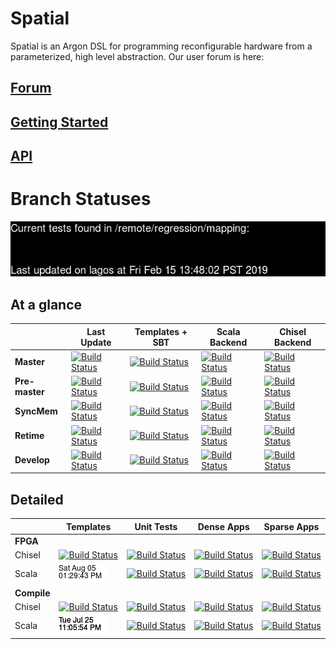 # Spatial
Spatial is an Argon DSL for programming reconfigurable hardware from a parameterized, high level abstraction.  Our user forum is here: 

## [Forum](https://groups.google.com/forum/#!forum/spatial-lang-users)

## [Getting Started](http://spatial-lang.readthedocs.io/en/latest/tutorial/starting.html)

## [API](http://spatial-lang.readthedocs.io/en/latest/)

# Branch Statuses

!["what's running" is unavailable](https://github.com/mattfel1/Window/blob/master/window.png?raw=true "whatsrunning")

## At a glance

|            | Last Update | Templates + SBT | Scala Backend | Chisel Backend |
|------------|-----------|------------|------------|-------------|
| **Master** | [![Build Status](https://travis-ci.org/stanford-ppl/spatial-lang.svg?branch=master)](https://travis-ci.org/stanford-ppl/spatial-lang)  | [![Build Status](https://travis-ci.org/stanford-ppl/spatial-lang.svg?branch=master)](https://travis-ci.org/stanford-ppl/spatial-lang) | [![Build Status](https://travis-ci.org/mattfel1/Trackers.svg?branch=ClassComplete-Branchmaster-Backendchisel-Tracker)](https://github.com/stanford-ppl/spatial-lang/wiki/Brnch:master-Trgt:chisel) | [![Build Status](https://travis-ci.org/mattfel1/Trackers.svg?branch=ClassComplete-Branchmaster-Backendscala-Tracker)](https://github.com/stanford-ppl/spatial-lang/wiki/Brnch:master-Trgt:chisel) |
| **Pre-master** | [![Build Status](https://travis-ci.org/stanford-ppl/spatial-lang.svg?branch=pre-master)](https://travis-ci.org/stanford-ppl/spatial-lang)  | [![Build Status](https://travis-ci.org/stanford-ppl/spatial-lang.svg?branch=pre-master)](https://travis-ci.org/stanford-ppl/spatial-lang) | [![Build Status](https://travis-ci.org/mattfel1/Trackers.svg?branch=ClassComplete-Branchpre-master-Backendchisel-Tracker)](https://github.com/stanford-ppl/spatial-lang/wiki/Brnch:pre-master-Trgt:chisel) | [![Build Status](https://travis-ci.org/mattfel1/Trackers.svg?branch=ClassComplete-Branchpre-master-Backendscala-Tracker)](https://github.com/stanford-ppl/spatial-lang/wiki/Brnch:pre-master-Trgt:chisel) |
| **SyncMem** | [![Build Status](https://travis-ci.org/stanford-ppl/spatial-lang.svg?branch=syncMem)](https://travis-ci.org/stanford-ppl/spatial-lang)  | [![Build Status](https://travis-ci.org/stanford-ppl/spatial-lang.svg?branch=syncMem)](https://travis-ci.org/stanford-ppl/spatial-lang) | [![Build Status](https://travis-ci.org/mattfel1/Trackers.svg?branch=ClassComplete-BranchsyncMem-Backendchisel-Tracker)](https://github.com/stanford-ppl/spatial-lang/wiki/Brnch:syncMem-Trgt:chisel) | [![Build Status](https://travis-ci.org/mattfel1/Trackers.svg?branch=ClassComplete-BranchsyncMem-Backendscala-Tracker)](https://github.com/stanford-ppl/spatial-lang/wiki/Brnch:syncMem-Trgt:chisel) |
| **Retime** | [![Build Status](https://travis-ci.org/stanford-ppl/spatial-lang.svg?branch=retime)](https://travis-ci.org/stanford-ppl/spatial-lang)  | [![Build Status](https://travis-ci.org/stanford-ppl/spatial-lang.svg?branch=retime)](https://travis-ci.org/stanford-ppl/spatial-lang) | [![Build Status](https://travis-ci.org/mattfel1/Trackers.svg?branch=ClassComplete-Branchretime-Backendchisel-Tracker)](https://github.com/stanford-ppl/spatial-lang/wiki/Brnch:retime-Trgt:chisel) | [![Build Status](https://travis-ci.org/mattfel1/Trackers.svg?branch=ClassComplete-Branchretime-Backendscala-Tracker)](https://github.com/stanford-ppl/spatial-lang/wiki/Brnch:retime-Trgt:chisel) |
| **Develop** | [![Build Status](https://travis-ci.org/stanford-ppl/spatial-lang.svg?branch=develop)](https://travis-ci.org/stanford-ppl/spatial-lang)  | [![Build Status](https://travis-ci.org/stanford-ppl/spatial-lang.svg?branch=develop)](https://travis-ci.org/stanford-ppl/spatial-lang) | [![Build Status](https://travis-ci.org/mattfel1/Trackers.svg?branch=ClassComplete-Branchdevelop-Backendchisel-Tracker)](https://github.com/stanford-ppl/spatial-lang/wiki/Brnch:develop-Trgt:chisel) | [![Build Status](https://travis-ci.org/mattfel1/Trackers.svg?branch=ClassComplete-Branchdevelop-Backendscala-Tracker)](https://github.com/stanford-ppl/spatial-lang/wiki/Brnch:develop-Trgt:chisel) |

## Detailed

|            | Templates | Unit Tests | Dense Apps | Sparse Apps |
|------------|-----------|------------|------------|-------------|
| **FPGA**   |  |  |  |  |
| Chisel | [![Build Status](https://travis-ci.org/stanford-ppl/spatial-lang.svg?branch=fpga)](https://travis-ci.org/stanford-ppl/spatial-lang)         | [![Build Status](https://travis-ci.org/mattfel1/Trackers.svg?branch=ClassUnit-Branchfpga-Backendchisel-Tracker)](https://github.com/stanford-ppl/spatial-lang/wiki/Brnch:fpga-Trgt:chisel)           | [![Build Status](https://travis-ci.org/mattfel1/Trackers.svg?branch=ClassDense-Branchfpga-Backendchisel-Tracker)](https://github.com/stanford-ppl/spatial-lang/wiki/Brnch:fpga-Trgt:chisel)           | [![Build Status](https://travis-ci.org/mattfel1/Trackers.svg?branch=ClassSparse-Branchfpga-Backendchisel-Tracker)](https://github.com/stanford-ppl/spatial-lang/wiki/Brnch:fpga-Trgt:chisel)             |
| Scala  | ![timestamp unavailable](https://github.com/mattfel1/Trackers/blob/timestamps/timestamp_fpga.png?raw=true "timestamp")      |  [![Build Status](https://travis-ci.org/mattfel1/Trackers.svg?branch=ClassUnit-Branchfpga-Backendscala-Tracker)](https://github.com/stanford-ppl/spatial-lang/wiki/Brnch:fpga-Trgt:scala)           | [![Build Status](https://travis-ci.org/mattfel1/Trackers.svg?branch=ClassDense-Branchfpga-Backendscala-Tracker)](https://github.com/stanford-ppl/spatial-lang/wiki/Brnch:fpga-Trgt:scala)           | [![Build Status](https://travis-ci.org/mattfel1/Trackers.svg?branch=ClassSparse-Branchfpga-Backendscala-Tracker)](https://github.com/stanford-ppl/spatial-lang/wiki/Brnch:fpga-Trgt:scala)             |
| **Compile**   |  |  |  |  |
| Chisel | [![Build Status](https://travis-ci.org/stanford-ppl/spatial-lang.svg?branch=compile)](https://travis-ci.org/stanford-ppl/spatial-lang)         | [![Build Status](https://travis-ci.org/mattfel1/Trackers.svg?branch=ClassUnit-Branchcompile-Backendchisel-Tracker)](https://github.com/stanford-ppl/spatial-lang/wiki/Brnch:compile-Trgt:chisel)           | [![Build Status](https://travis-ci.org/mattfel1/Trackers.svg?branch=ClassDense-Branchcompile-Backendchisel-Tracker)](https://github.com/stanford-ppl/spatial-lang/wiki/Brnch:compile-Trgt:chisel)           | [![Build Status](https://travis-ci.org/mattfel1/Trackers.svg?branch=ClassSparse-Branchcompile-Backendchisel-Tracker)](https://github.com/stanford-ppl/spatial-lang/wiki/Brnch:compile-Trgt:chisel)             |
| Scala  | ![timestamp unavailable](https://github.com/mattfel1/Trackers/blob/timestamps/timestamp_compile.png?raw=true "timestamp")      |  [![Build Status](https://travis-ci.org/mattfel1/Trackers.svg?branch=ClassUnit-Branchcompile-Backendscala-Tracker)](https://github.com/stanford-ppl/spatial-lang/wiki/Brnch:compile-Trgt:scala)           | [![Build Status](https://travis-ci.org/mattfel1/Trackers.svg?branch=ClassDense-Branchcompile-Backendscala-Tracker)](https://github.com/stanford-ppl/spatial-lang/wiki/Brnch:compile-Trgt:scala)           | [![Build Status](https://travis-ci.org/mattfel1/Trackers.svg?branch=ClassSparse-Branchcompile-Backendscala-Tracker)](https://github.com/stanford-ppl/spatial-lang/wiki/Brnch:compile-Trgt:scala)             |



